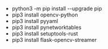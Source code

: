 - python3 -m pip install --upgrade pip
- pip3 install opencv-python
- pip3 install pyyaml
- pip3 install pynetworktables
- pip3 install setuptools-rust
- pip3 install flask-opencv-streamer
